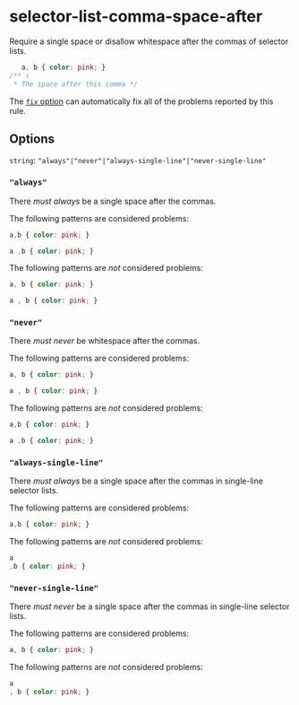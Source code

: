 # selector-list-comma-space-after

Require a single space or disallow whitespace after the commas of selector lists.

```css
   a, b { color: pink; }
/** ↑
 * The space after this comma */
```

The [`fix` option](../../../docs/user-guide/options.md#fix) can automatically fix all of the problems reported by this rule.

## Options

`string`: `"always"|"never"|"always-single-line"|"never-single-line"`

### `"always"`

There _must always_ be a single space after the commas.

The following patterns are considered problems:

```css
a,b { color: pink; }
```

```css
a ,b { color: pink; }
```

The following patterns are _not_ considered problems:

```css
a, b { color: pink; }
```

```css
a , b { color: pink; }
```

### `"never"`

There _must never_ be whitespace after the commas.

The following patterns are considered problems:

```css
a, b { color: pink; }
```

```css
a , b { color: pink; }
```

The following patterns are _not_ considered problems:

```css
a,b { color: pink; }
```

```css
a ,b { color: pink; }
```

### `"always-single-line"`

There _must always_ be a single space after the commas in single-line selector lists.

The following patterns are considered problems:

```css
a,b { color: pink; }
```

The following patterns are _not_ considered problems:

```css
a
,b { color: pink; }
```

### `"never-single-line"`

There _must never_ be a single space after the commas in single-line selector lists.

The following patterns are considered problems:

```css
a, b { color: pink; }
```

The following patterns are _not_ considered problems:

```css
a
, b { color: pink; }
```

